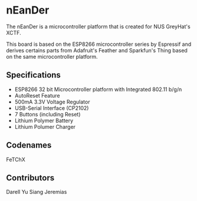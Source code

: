 # nEanDer

The nEanDer is a microcontroller platform that is created for NUS GreyHat's XCTF.

This board is based on the ESP8266 microcontroller series by Espressif and derives certains parts from Adafruit's Feather and Sparkfun's Thing based on the same microcontroller platform.

## Specifications

- ESP8266 32 bit Microcontroller platform with Integrated 802.11 b/g/n
- AutoReset Feature
- 500mA 3.3V Voltage Regulator
- USB-Serial Interface (CP2102)
- 7 Buttons (including Reset)
- Lithium Polymer Battery
- Lithium Polumer Charger

## Codenames

FeTChX

## Contributors

Darell
Yu Siang
Jeremias
